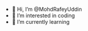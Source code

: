 - 👋 Hi, I’m @MohdRafeyUddin
- 👀 I’m interested in coding
- 🌱 I’m currently learning 


<!---
MohdRafeyUddin/MohdRafeyUddin is a ✨ special ✨ repository because its `README.md` (this file) appears on your GitHub profile.
You can click the Preview link to take a look at your changes.
--->
